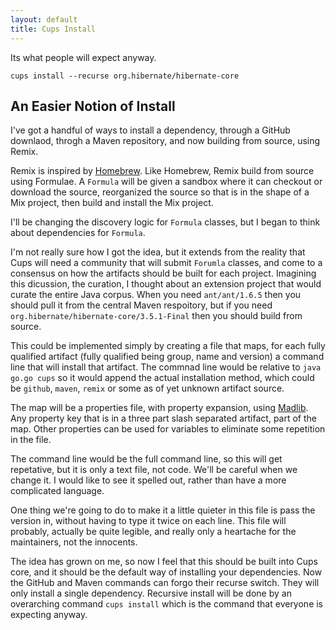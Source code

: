 ```yaml
---
layout: default
title: Cups Install
---
```


Its what people will expect anyway.

`cups install --recurse org.hibernate/hibernate-core`

## An Easier Notion of Install

I've got a handful of ways to install a dependency, through a GitHub downlaod,
throgh a Maven repository, and now building from source, using Remix.

Remix is inspired by [Homebrew](http://mxcl.github.com/homebrew/). Like
Homebrew, Remix build from source using Formulae. A `Formula` will be given a
sandbox where it can checkout or download the source, reorganized the source so
that is in the shape of a Mix project, then build and install the Mix project.

I'll be changing the discovery logic for `Formula` classes, but I began to think
about dependencies for `Formula`.

I'm not really sure how I got the idea, but it extends from the reality that
Cups will need a community that will submit `Forumla` classes, and come to a
consensus on how the artifacts should be built for each project. Imagining this
dicussion, the curation, I thought about an extension project that would curate
the entire Java corpus. When you need `ant/ant/1.6.5` then you should pull it from
the central Maven respoitory, but if you need `org.hibernate/hibernate-core/3.5.1-Final`
then you should build from source.

This could be implemented simply by creating a file that maps, for each fully
qualified artifact (fully qualified being group, name and version) a command
line that will install that artifact. The commnad line would be relative to
`java go.go cups` so it would append the actual installation method, which could
be `github`, `maven`, `remix` or some as of yet unknown artifact source.

The map will be a properties file, with property expansion, using
[Madlib](http://bigeasy.github.com/madlib/). Any property key that is in a three
part slash separated artifact, part of the map. Other properties can be used for
variables to eliminate some repetition in the file.

The command line would be the full command line, so this will get repetative,
but it is only a text file, not code. We'll be careful when we change it. I
would like to see it spelled out, rather than have a more complicated language.

One thing we're going to do to make it a little quieter in this file is pass the
version in, without having to type it twice on each line. This file will
probably, actually be quite legible, and really only a heartache for the
maintainers, not the innocents.

The idea has grown on me, so now I feel that this should be built into Cups
core, and it should be the default way of installing your dependencies. Now the
GitHub and Maven commands can forgo their recurse switch. They will only install
a single dependency. Recursive install will be done by an overarching command
`cups install` which is the command that everyone is expecting anyway.
